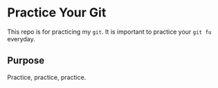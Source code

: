 # Practice Your Git

This repo is for practicing my `git`. It is important to practice your `git fu`
everyday.

## Purpose

Practice, practice, practice.
